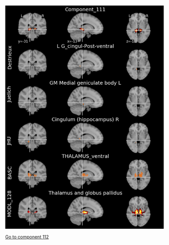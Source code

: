 


![111](preliminary/111.jpg "Component 111")

[Go to component 112](https://parietal-inria.github.io/MODL_atlas/1024/112 "Component 112")